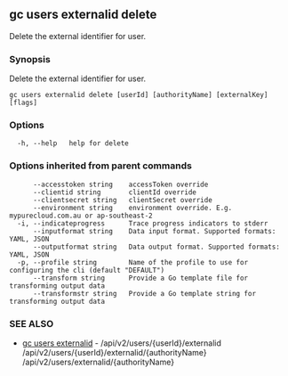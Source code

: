 ## gc users externalid delete

Delete the external identifier for user.

### Synopsis

Delete the external identifier for user.

```
gc users externalid delete [userId] [authorityName] [externalKey] [flags]
```

### Options

```
  -h, --help   help for delete
```

### Options inherited from parent commands

```
      --accesstoken string    accessToken override
      --clientid string       clientId override
      --clientsecret string   clientSecret override
      --environment string    environment override. E.g. mypurecloud.com.au or ap-southeast-2
  -i, --indicateprogress      Trace progress indicators to stderr
      --inputformat string    Data input format. Supported formats: YAML, JSON
      --outputformat string   Data output format. Supported formats: YAML, JSON
  -p, --profile string        Name of the profile to use for configuring the cli (default "DEFAULT")
      --transform string      Provide a Go template file for transforming output data
      --transformstr string   Provide a Go template string for transforming output data
```

### SEE ALSO

* [gc users externalid](gc_users_externalid.html)	 - /api/v2/users/{userId}/externalid /api/v2/users/{userId}/externalid/{authorityName} /api/v2/users/externalid/{authorityName}


